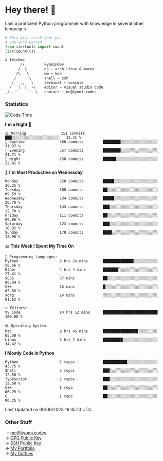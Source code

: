 # Hey there! 👋

I am a proficient Python programmer with knowledge in several other languages.

```py
# this will crash your pc.
# you were warned.
from itertools import count
list(count(0))
```

```txt
λ fetchme
       /\         kyomi@dev
      /  \        os ~ arch linux & macos
     /\   \       wm ~ kde
    /      \      shell ~ zsh
   /   ,,   \     terminal ~ konsole
  /   |  |  -\    editor ~ visual studio code
 /_-''    ''-_\   contact ~ me@kyomi.codes
```

### Statistics
<!--START_SECTION:waka-->
![Code Time](http://img.shields.io/badge/Code%20Time-139%20hrs%2017%20mins-blue)

**I'm a Night 🦉** 

```text
🌞 Morning                151 commits         ███░░░░░░░░░░░░░░░░░░░░░░   13.41 % 
🌆 Daytime                360 commits         ████████░░░░░░░░░░░░░░░░░   31.97 % 
🌃 Evening                357 commits         ████████░░░░░░░░░░░░░░░░░   31.71 % 
🌙 Night                  258 commits         ██████░░░░░░░░░░░░░░░░░░░   22.91 % 
```
📅 **I'm Most Productive on Wednesday** 

```text
Monday                   228 commits         █████░░░░░░░░░░░░░░░░░░░░   20.25 % 
Tuesday                  108 commits         ██░░░░░░░░░░░░░░░░░░░░░░░   09.59 % 
Wednesday                234 commits         █████░░░░░░░░░░░░░░░░░░░░   20.78 % 
Thursday                 143 commits         ███░░░░░░░░░░░░░░░░░░░░░░   12.70 % 
Friday                   111 commits         ██░░░░░░░░░░░░░░░░░░░░░░░   09.86 % 
Saturday                 123 commits         ███░░░░░░░░░░░░░░░░░░░░░░   10.92 % 
Sunday                   179 commits         ████░░░░░░░░░░░░░░░░░░░░░   15.90 % 
```


📊 **This Week I Spent My Time On** 

```text
💬 Programming Languages: 
Python                   8 hrs 24 mins       ██████████████░░░░░░░░░░░   56.56 % 
Other                    4 hrs 4 mins        ███████░░░░░░░░░░░░░░░░░░   27.41 % 
SCSS                     57 mins             ██░░░░░░░░░░░░░░░░░░░░░░░   06.44 % 
C++                      52 mins             █░░░░░░░░░░░░░░░░░░░░░░░░   05.89 % 
Xorg                     14 mins             ░░░░░░░░░░░░░░░░░░░░░░░░░   01.62 % 

🔥 Editors: 
VS Code                  14 hrs 52 mins      █████████████████████████   100.00 % 

💻 Operating System: 
Mac                      9 hrs 45 mins       ████████████████░░░░░░░░░   65.58 % 
Linux                    5 hrs 7 mins        █████████░░░░░░░░░░░░░░░░   34.42 % 
```

**I Mostly Code in Python** 

```text
Python                   7 repos             ███████████░░░░░░░░░░░░░░   43.75 % 
Shell                    2 repos             ███░░░░░░░░░░░░░░░░░░░░░░   12.50 % 
TypeScript               2 repos             ███░░░░░░░░░░░░░░░░░░░░░░   12.50 % 
C++                      1 repo              ██░░░░░░░░░░░░░░░░░░░░░░░   06.25 % 
C                        1 repo              ██░░░░░░░░░░░░░░░░░░░░░░░   06.25 % 
```




 Last Updated on 06/06/2023 18:35:13 UTC
<!--END_SECTION:waka-->

### Other Stuff

→ [me@kyomi.codes](mailto:me@kyomi.codes)\
→ [GPG Public Key](https://github.com/bitterteriyaki.gpg)\
→ [SSH Public Key](https://github.com/bitterteriyaki.keys)\
→ [My Portfolio](https://kyomi.codes)\
→ [My Dotfiles](https://github.com/bitterteriyaki/dotfiles)
